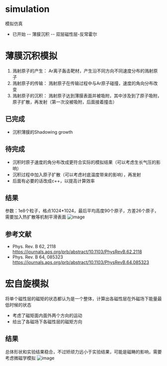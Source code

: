 # simulation
模拟仿真
- 已开始
-- 薄膜沉积
-- 双层磁性层-反常霍尔
# 薄膜沉积模拟
1. 溅射原子的产生：  Ar离子轰击靶材，产生沿不同方向不同速度分布的溅射原子
2. 溅射原子的传输：  溅射原子在传输过程中与Ar原子碰撞，速度的角向分布改变
3. 溅射原子的沉积： 溅射原子达到薄膜表面并被吸附，其中涉及到了原子吸附，原子扩散，再发射（第一次没被吸附，后面接着撞击）
## 已完成
- 沉积薄膜的Shadowing growth
## 待完成
- 沉积时原子速度的角分布改成更符合实际的模拟结果（可以考虑生长气压的影响）
- 沉积过程中加入原子扩散（可以考虑衬底温度带来的影响），再发射
- 后面有必要的话改成c++，以提高计算效率

## 结果
参数：1e8个粒子，格点1024*1024，最后平均高度90个原子，方差26个原子，需要加入热扩散等机制平滑表面
![image](https://user-images.githubusercontent.com/56717657/190900739-a6893682-d7dc-469f-baae-522e62403e1e.png)


## 参考文献
- Phys. Rev. B 62, 2118 https://journals.aps.org/prb/abstract/10.1103/PhysRevB.62.2118
- Phys. Rev. B 64, 085323 https://journals.aps.org/prb/abstract/10.1103/PhysRevB.64.085323

# 宏自旋模拟
将单个磁性层的磁矩的状态都认为是一个整体，计算出各磁性层在外磁场下能量最低时候的状态
- 考虑了磁矩面内面外两个方向的运动
- 给出了各磁场下各磁性层的磁矩方向
## 结果
总体形状和实验结果稳合，不过矫顽力远小于实验结果，可能是磁畴的影响，需要考虑微磁学模拟
![image](https://user-images.githubusercontent.com/56717657/191040303-bd615afa-d7cf-4494-9fe6-e172373b1b1c.png)

